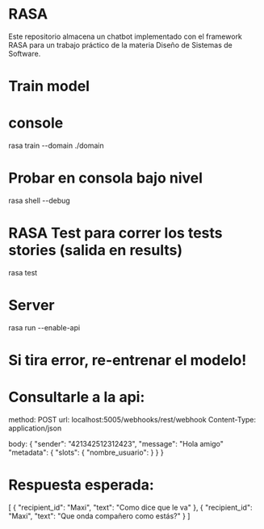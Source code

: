 # RASA
Este repositorio almacena un chatbot implementado con el framework RASA para un trabajo práctico de la materia Diseño de Sistemas de Software.

# Train model
# console
rasa train --domain ./domain

# Probar en consola bajo nivel
rasa shell --debug

# RASA Test para correr los tests stories (salida en results)
rasa test

# Server
rasa run --enable-api

# Si tira error, re-entrenar el modelo!

# Consultarle a la api:

method: POST
url: localhost:5005/webhooks/rest/webhook
Content-Type: application/json

body: 
{
  "sender": "421342512312423",
  "message": "Hola amigo"
  "metadata": {
      "slots": {
          "nombre_usuario": <Maxi>
      }
  }
}

# Respuesta esperada:
[
    {
        "recipient_id": "Maxi",
        "text": "Como dice que le va"
    },
    {
        "recipient_id": "Maxi",
        "text": "Que onda compañero como estás?"
    }
]